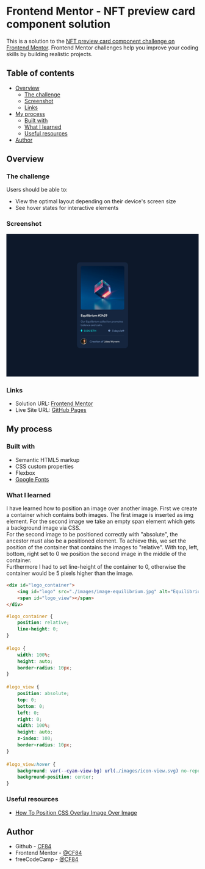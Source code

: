 # Frontend Mentor - NFT preview card component solution

This is a solution to the [NFT preview card component challenge on Frontend Mentor](https://www.frontendmentor.io/challenges/nft-preview-card-component-SbdUL_w0U). Frontend Mentor challenges help you improve your coding skills by building realistic projects. 

## Table of contents

- [Overview](#overview)
  - [The challenge](#the-challenge)
  - [Screenshot](#screenshot)
  - [Links](#links)
- [My process](#my-process)
  - [Built with](#built-with)
  - [What I learned](#what-i-learned)
  - [Useful resources](#useful-resources)
- [Author](#author)

## Overview

### The challenge

Users should be able to:

- View the optimal layout depending on their device's screen size
- See hover states for interactive elements

### Screenshot

![](./screenshot.jpg)

### Links

- Solution URL: [Frontend Mentor](https://www.frontendmentor.io/solutions/nft-preview-card-component-using-css-flexbox-wXZcWIH91c)
- Live Site URL: [GitHub Pages](https://cf84.github.io/Frontend-Mentor/02%20-%20NFT%20preview%20card%20component/)

## My process

### Built with

- Semantic HTML5 markup
- CSS custom properties
- Flexbox
- [Google Fonts](https://fonts.google.com/)

### What I learned

I have learned how to position an image over another image.
First we create a container which contains both images. The first image is inserted as img element. For the second image we take an empty span element which gets a background image via CSS.  
For the second image to be positioned correctly with "absolute", the ancestor must also be a positioned element. To achieve this, we set the position of the container that contains the images to "relative". With top, left, bottom, right set to 0 we position the second image in the middle of the container.  
Furthermore I had to set line-height of the container to 0, otherwise the container would be 5 pixels higher than the image.

```html
<div id="logo_container">
	<img id="logo" src="./images/image-equilibrium.jpg" alt="Equilibrium Logo">
	<span id="logo_view"></span>
</div>
```
```css
#logo_container {
    position: relative;
    line-height: 0;
}

#logo {
    width: 100%;
    height: auto;
    border-radius: 10px;
}

#logo_view {
    position: absolute;
    top: 0;
    bottom: 0;
    left: 0;
    right: 0;
    width: 100%;
    height: auto;
    z-index: 100;
    border-radius: 10px;
}

#logo_view:hover {
    background: var(--cyan-view-bg) url(./images/icon-view.svg) no-repeat;
    background-position: center;
}
```


### Useful resources

- [How To Position CSS Overlay Image Over Image](https://codeconvey.com/css-overlay-image-over-image/)


## Author

- Github - [CF84](https://github.com/CF84)
- Frontend Mentor - [@CF84](https://www.frontendmentor.io/profile/CF84)
- freeCodeCamp - [@CF84](https://www.freecodecamp.org/C84)


